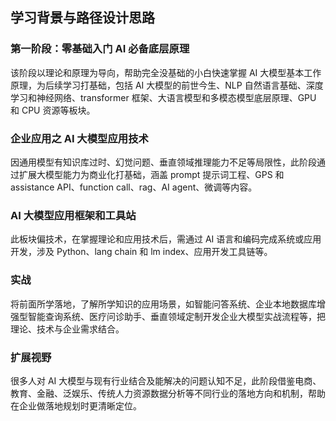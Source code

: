 <!--
 * @Author: Yunpeng Shi y.shi27@newcastle.ac.uk
 * @Date: 2025-06-20 13:06:29
 * @LastEditors: Yunpeng Shi y.shi27@newcastle.ac.uk
 * @LastEditTime: 2025-06-20 13:10:57
 * @FilePath: /markdown记录/AI大模型学习思路.md
 * @Description: 这是默认设置,请设置`customMade`, 打开koroFileHeader查看配置 进行设置: https://github.com/OBKoro1/koro1FileHeader/wiki/%E9%85%8D%E7%BD%AE
-->
## 学习背景与路径设计思路
### 第一阶段：零基础入门 AI 必备底层原理
该阶段以理论和原理为导向，帮助完全没基础的小白快速掌握 AI 大模型基本工作原理，为后续学习打基础，包括 AI 大模型的前世今生、NLP 自然语言基础、深度学习和神经网络、transformer 框架、大语言模型和多模态模型底层原理、GPU 和 CPU 资源等板块。

### 企业应用之 AI 大模型应用技术
因通用模型有知识库过时、幻觉问题、垂直领域推理能力不足等局限性，此阶段通过扩展大模型能力为商业化打基础，涵盖 prompt 提示词工程、GPS 和 assistance API、function call、rag、AI agent、微调等内容。

### AI 大模型应用框架和工具站
此板块偏技术，在掌握理论和应用技术后，需通过 AI 语言和编码完成系统或应用开发，涉及 Python、lang chain 和 lm index、应用开发工具链等。

### 实战
将前面所学落地，了解所学知识的应用场景，如智能问答系统、企业本地数据库增强型智能查询系统、医疗问诊助手、垂直领域定制开发企业大模型实战流程等，把理论、技术与企业需求结合。

### 扩展视野
很多人对 AI 大模型与现有行业结合及能解决的问题认知不足，此阶段借鉴电商、教育、金融、泛娱乐、传统人力资源数据分析等不同行业的落地方向和机制，帮助在企业做落地规划时更清晰定位。